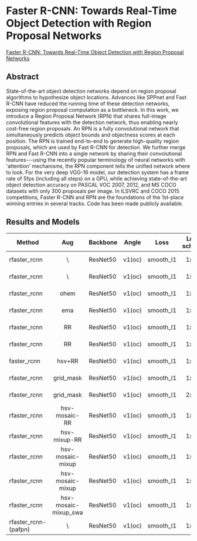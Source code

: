 # Faster R-CNN: Towards Real-Time Object Detection with Region Proposal Networks

[Faster R-CNN: Towards Real-Time Object Detection with Region Proposal Networks](http://arxiv.org/abs/1506.01497)

## Abstract

State-of-the-art object detection networks depend on region proposal algorithms to hypothesize object locations. Advances like SPPnet and Fast R-CNN have reduced the running time of these detection networks, exposing region proposal computation as a bottleneck. In this work, we introduce a Region Proposal Network (RPN) that shares full-image convolutional features with the detection network, thus enabling nearly cost-free region proposals. An RPN is a fully convolutional network that simultaneously predicts object bounds and objectness scores at each position. The RPN is trained end-to-end to generate high-quality region proposals, which are used by Fast R-CNN for detection. We further merge RPN and Fast R-CNN into a single network by sharing their convolutional features---using the recently popular terminology of neural networks with 'attention' mechanisms, the RPN component tells the unified network where to look. For the very deep VGG-16 model, our detection system has a frame rate of 5fps (including all steps) on a GPU, while achieving state-of-the-art object detection accuracy on PASCAL VOC 2007, 2012, and MS COCO datasets with only 300 proposals per image. In ILSVRC and COCO 2015 competitions, Faster R-CNN and RPN are the foundations of the 1st-place winning entries in several tracks. Code has been made publicly available.

## Results and Models

| Method               |         Aug          | Backbone | Angle  | Loss      | Lr schd | Dataset         | preprocess    |  MS  | $AP_{0.5}$ | $AP_{0.75}$ | $mAP$ |
| -------------------- | :------------------: | -------- | ------ | --------- | :-----: | --------------- | ------------- | :--: | ---------- | :---------: | :---: |
| rfaster_rcnn         |          \           | ResNet50 | v1(oc) | smooth_l1 |   1x    | DOTA-v1.0,train | 1024x1024,512 |  \   | 70.48      |      \      |   \   |
| rfaster_rcnn         |          \           | ResNet50 | v1(oc) | smooth_l1 |   1x    | DOTA-v1.0,train | 1024x1024,512 |  Y   | 76.8       |      \      |   \   |
| rfaster_rcnn         |         ohem         | ResNet50 | v1(oc) | smooth_l1 |   1x    | DOTA-v1.0,train | 1024x1024,512 |  \   | 68.43      |    37.46    | 38.21 |
| rfaster_rcnn         |         ema          | ResNet50 | v1(oc) | smooth_l1 |   1x    | DOTA-v1.0,train | 1024x1024,512 |  \   | 70.87      |    38.72    | 39.21 |
| rfaster_rcnn         |          RR          | ResNet50 | v1(oc) | smooth_l1 |   1x    | DOTA-v1.0,train | 1024x1024,512 |  \   | 72.50      |    40.14    | 40.73 |
| rfaster_rcnn         |          RR          | ResNet50 | v1(oc) | smooth_l1 |   1x    | DOTA-v1.0,train | 1024x1024,512 |  Y   | 79.27      |    49.55    | 47.56 |
| faster_rcnn          |        hsv+RR        | ResNet50 | v1(oc) | smooth_l1 |   1x    | DOTA-v1.0,train | 1024x1024,512 |  \   | 72.53      |    40.50    | 40.63 |
| rfaster_rcnn         |      grid_mask       | ResNet50 | v1(oc) | smooth_l1 |   1x    | DOTA-v1.0,train | 1024x1024,512 |  \   | 71.09      |      \      |   \   |
| rfaster_rcnn         |      grid_mask       | ResNet50 | v1(oc) | smooth_l1 |   2x    | DOTA-v1.0,train | 1024x1024,512 |  \   | 70.37      |    42.03    | 40.72 |
| rfaster_rcnn         |    hsv-mosaic-RR     | ResNet50 | v1(oc) | smooth_l1 |   1x    | DOTA-v1.0,train | 1024x1024,512 |  \   | 73.10      |    40.95    | 41.24 |
| rfaster_rcnn         |    hsv- mixup-RR     | ResNet50 | v1(oc) | smooth_l1 |   1x    | DOTA-v1.0,train | 1024x1024,512 |  \   | 73.10      |    41.14    | 41.19 |
| rfaster_rcnn         |   hsv-mosaic-mixup   | ResNet50 | v1(oc) | smooth_l1 |   1x    | DOTA-v1.0,train | 1024x1024,512 |  \   | 74.21      |      \      |   \   |
| rfaster_rcnn         |   hsv-mosaic-mixup   | ResNet50 | v1(oc) | smooth_l1 |   1x    | DOTA-v1.0,train | 1024x1024,512 |  Y   | 79.01      |      \      |   \   |
| rfaster_rcnn         | hsv-mosaic-mixup_swa | ResNet50 | v1(oc) | smooth_l1 |   1x    | DOTA-v1.0,train | 1024x1024,512 |  \   | 74.93      |      \      |   \   |
| rfaster_rcnn-(pafpn) |          \           | ResNet50 | v1(oc) | smooth_l1 |   1x    | DOTA-v1.0,train | 1024x1024,512 |  \   | 70.85      |    39.16    | 39.29 |